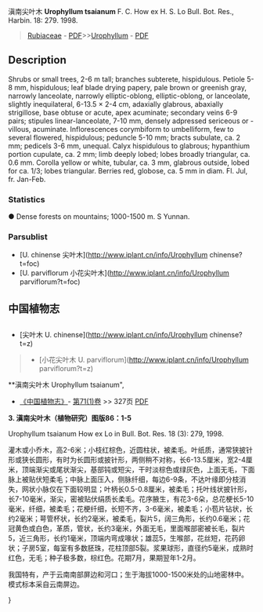 滇南尖叶木 **Urophyllum tsaianum** F. C. How ex H. S. Lo Bull. Bot. Res., Harbin. 18: 279. 1998.

> [Rubiaceae](http://www.iplant.cn/info/Rubiaceae?t=foc) - [PDF](http://www.iplant.cn/foc/pdf/Rubiaceae.pdf)>>[Urophyllum](http://www.iplant.cn/info/Urophyllum?t=foc) - [PDF](http://www.iplant.cn/foc/pdf/Urophyllum.pdf)

## Description

Shrubs or small trees, 2-6 m tall; branches subterete, hispidulous. Petiole 5-8 mm, hispidulous; leaf blade drying papery, pale brown or greenish gray, narrowly lanceolate, narrowly elliptic-oblong, elliptic-oblong, or lanceolate, slightly inequilateral, 6-13.5 × 2-4 cm, adaxially glabrous, abaxially strigillose, base obtuse or acute, apex acuminate; secondary veins 6-9 pairs; stipules linear-lanceolate, 7-10 mm, densely adpressed sericeous or -villous, acuminate. Inflorescences corymbiform to umbelliform, few to several flowered, hispidulous; peduncle 5-10 mm; bracts subulate, ca. 2 mm; pedicels 3-6 mm, unequal. Calyx hispidulous to glabrous; hypanthium portion cupulate, ca. 2 mm; limb deeply lobed; lobes broadly triangular, ca. 0.6 mm. Corolla yellow or white, tubular, ca. 3 mm, glabrous outside, lobed for ca. 1/3; lobes triangular. Berries red, globose, ca. 5 mm in diam. Fl. Jul, fr. Jan-Feb.

### Statistics
● Dense forests on mountains; 1000-1500 m. S Yunnan.

### Parsublist

* [U.  chinense  尖叶木](http://www.iplant.cn/info/Urophyllum chinense?t=foc)
* [U.  parviflorum  小花尖叶木](http://www.iplant.cn/info/Urophyllum parviflorum?t=foc)

## 中国植物志

## 
* [尖叶木  U.  chinense](http://www.iplant.cn/info/Urophyllum chinense?t=z)
> * [小花尖叶木  U.  parviflorum](http://www.iplant.cn/info/Urophyllum parviflorum?t=z)

**滇南尖叶木 Urophyllum tsaianum",

* [《中国植物志》](http://www.iplant.cn/frps)- [第71(1)卷](http://www.iplant.cn/frps/vol/71(1)) >> 327页 [PDF](http://www.iplant.cn/frps/pdf/71(1)/327a.PDF)

**3. 滇南尖叶木（植物研究）图版86：1-5**

Urophyllum tsaianum How ex Lo in Bull. Bot. Res. 18 (3): 279, 1998.

灌木或小乔木，高2-6米；小枝红棕色，近圆柱状，被柔毛。叶纸质，通常狭披针形或狭长圆形，有时为长圆形或披针形，两侧稍不对称，长6-13.5厘米，宽2-4厘米，顶端渐尖或尾状渐尖，基部钝或短尖，干时淡棕色或绿灰色，上面无毛，下面脉上被贴伏短柔毛；中脉上面压入，侧脉纤细，每边6-9条，不达叶缘即分枝消失，网状小脉仅在下面较明显；叶柄长0.5-0.8厘米，被柔毛；托叶线状披针形，长7-10毫米，渐尖，密被贴伏绢质长柔毛。花序腋生，有花3-6朵，总花梗长5-10毫米，纤细，被柔毛；花梗纤细，长短不齐，3-6毫米，被柔毛；小苞片钻状，长约2毫米；萼管杯状，长约2毫米，被柔毛，裂片5，阔三角形，长约0.6毫米；花冠黄色或白色，革质，管状，长约3毫米，外面无毛，里面喉部密被长毛，裂片5，近三角形，长约1毫米，顶端内弯成喙状；雄蕊5，生喉部，花丝短，花药卵状；子房5室，每室有多数胚珠，花柱顶部5裂。浆果球形，直径约5毫米，成熟时红色，无毛；种子极多数，棕红色。花期7月，果期翌年1-2月。

我国特有，产于云南南部屏边和河口；生于海拔1000-1500米处的山地密林中。模式标本采自云南屏边。

}